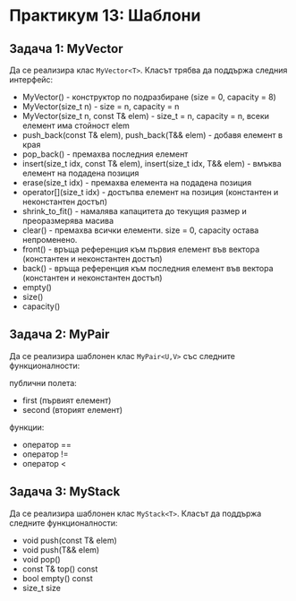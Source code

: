 # Практикум 13: Шаблони

## Задача 1: MyVector
Да се реализира клас ```MyVector<T>```. Класът трябва да поддържа следния интерфейс:
- MyVector<T>() - конструктор по подразбиране (size = 0, capacity = 8)
- MyVector<T>(size_t n) - size = n, capacity = n
- MyVector<T>(size_t n, const T& elem) - size_t = n, capacity = n, всеки елемент има стойност elem
- push_back(const T& elem), push_back(T&& elem) - добавя елемент в края
- pop_back() - премахва последния елемент
- insert(size_t idx, const T& elem), insert(size_t idx, T&& elem) - вмъква елемент на подадена позиция
- erase(size_t idx) - премахва елемента на подадена позиция
- operator[](size_t idx) - достъпва елемент на позиция (константен и неконстантен достъп)
- shrink_to_fit() - намалява капацитета до текущия размер и преоразмерява масива
- clear() - премахва всички елементи. size = 0, capacity остава непроменено.
- front() - връща референция към първия елемент във вектора (константен и неконстантен достъп)
- back() - връща референция към последния елемент във вектора (константен и неконстантен достъп)
- empty()
- size()
- capacity()

## Задача 2: MyPair
Да се реализира шаблонен клас ```MyPair<U,V>``` със следните функционалности:

публични полета:

- first (първият елемент)
- second (вторият елемент)

функции:
- оператор ==
- оператор !=
- оператор <

## Задача 3: MyStack
Да се реализира шаблонен клас ```MyStack<T>```. Класът да поддържа следните функционалности:
- void push(const T& elem)
- void push(T&& elem)
- void pop()
- const T& top() const
- bool empty() const
- size_t size
